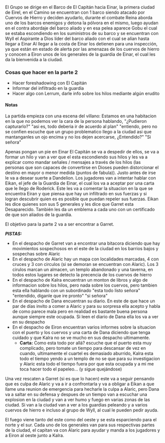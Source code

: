 El Grupo se dirige en el Barco de El Capitán hacia Einar, la primera ciudad de Eirel, en el Camino se encuentran con 1 barco siendo atacado por Cuervos de Hierro y deciden ayudarlo, durante el combate Reina aborda uno de los barcos enemigos y detona la pólvora en el mismo, luego ayudan en el contra abordaje del barco aliado y en esa pelea aparece Gobu el cual se estaba escondiendo en los suministros de su barco y se encuentran con Wyll el Aspirante a Dios líder del barco aliado con el cual se alían hasta llegar a Einar
Al llegar a la costa de Einar los detienen para una inspección, ya que están en estado de alerta por las amenazas de los cuervos de hierro y conocen a Eiron unos de los generales de la guardia de Einar, el cual les da la bienvenida a la ciudad.

### Cosas que hacer en la parte 2
- Hacer foreshadowing con El Capitán
- Informar del infiltrado en la guardia
- Hacer algo con Lerrum, darle info sobre los hilos mediante algún erudito

#### Notas
La partida empieza con una escena del villano:
Estamos en una habitacion en la que no podemos ver la cara de la persona hablando, "¿Pudieron capturarlo?" "asi es, todo deberia ir de acuerdo al plan" "entiendo, pero no se confien escuche que un grupo problematico llego a la ciudad asi que mantanganles un ojo encima y no los dejen acercarse, ¿Entendido?" "Si señora"

Apenas pongan un pie en Einar El Capitán se va a despedir de ellos, se va a formar un hilo y van a ver que el esta escondiendo sus hilos y les va a explicar como mandar señales / mensajes a través de los hilos (las personas que son capaces de convertirse en Dioses pueden distorcionar el destino en mayor o menor medida (puntos de fabula)). Justo antes de irse le va a desear suerte a Dandelion.
Los jugadores van a intentar hablar con Eikan, el jefe de la Guardia de Einar, el cual los va a aceptar por una carta que le llego de Roderick. Este les va a comentar la situacion en la que se encuentra Eiran y que piensa que hay un infiltrado en sus fuerzas y si logran descubrir quien es es posible que puedan repeler sus fuerzas.
Eikan les dice quienes son sus 5 generales y les dice que Garret esta Desaparecido. También les da un emblema a cada uno con un certificado de que son aliados de la guardia.

El objetivo para la parte 2 va a ser encontrar a Garret.

***PISTAS:***
- En el despacho de Garret van a encontrar una bitacora diciendo que hay movimientos sospechosos en el este de la ciudad en los barrios bajos y sospechas sobre Alaric
- En el despacho de Alaric hay un mapa con localidades marcadas, 4 con cruces y 3 con circulos (si se demoran se encuentran con Alaric). Los 3 cirulos marcan un almacen, un templo abandonado y una taverna, en todos estos lugares se detecto la precencia de los cuervos de hierro
- En el despacho de Kalra encuentran un monton de libros y algo de informacion sobre los hilos, pero nada sobre los cuervos, pero tambien esta ella hablando con un subordinado  "esta todo listo señora" "entendido, diganle que ire pronto" "si señora"
- En el despacho de Dana encuentran su diario. En este de que hace un par de días invito a comer a Alaric y para su sorpresa ella acepto y habla de como parece mala pero en realidad es bastante buena persona aunque siempre este ocupada. Si leen el diario de Dana ella los va a ver en su despacho
- En el despacho de Eiron encuentran varios informes sobre la situacion con el puerto y los cuervos y una carta de Dana diciendo que tenga cuidado y que Kalra no se ve mucho en sus despacho ultimamente.
	- **Carta:** Como esta todo por allá? escuche que el puerto esta muy complicado, pero tomate un tiempo para descansar de vez en cuando, ultimamente el cuartel es demasiado aburrido, Kalra esta todo el tiempo yendo a un templo de no se que para su investigacion y Alaric esta todo el tiempo fuera por que esta ocupada y a mi me toca hacer todo el papeleo... (y sigue quejándose)


Una vez rescaten a Garret (si es que lo hacen) este va a seguir pensando que es culpa de Alaric y va a ir a confrontarla y va a obligar a Eikan a que llame una reunion de emergencia para hecharle la culpa a Alaric, pero Dana va a saltar en su defensa y despues de un tiempo van a escuchar una explosion en la ciudad y van a ver humo y fuego en varias zonas de las ciudad.
Si van a la ciudad van a ver a los guardias peleando y a varios cuervos de hierro e incluso al grupo de Wyll, al cual le pueden pedir ayuda.

El fuego viene tanto del este como del oeste y se esta esparciendo para el norte y el sur. Cada uno de los generales van para sus respectivas partes de la ciudad, el capitan va con Alaric para ayudar y manda a los jugadores y a Eiron al oeste junto a Kalra.
